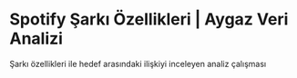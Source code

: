 # Spotify Şarkı Özellikleri | Aygaz Veri Analizi
 Şarkı özellikleri ile hedef arasındaki ilişkiyi inceleyen analiz çalışması
